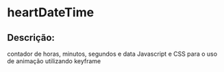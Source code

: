 # heartDateTime


<h2> Descrição: </h2> 


<p>
 contador de horas, minutos, segundos e data 
Javascript  e CSS para o uso de animação utilizando keyframe

<p>


